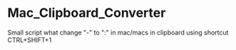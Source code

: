 # Mac_Clipboard_Converter
Small script what change "-" to ":" in mac/macs in clipboard using shortcut CTRL+SHIFT+1
